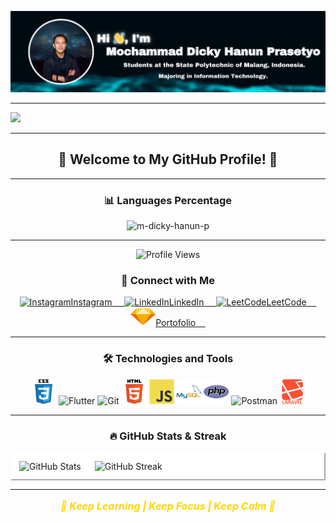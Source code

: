 ![logo](https://github.com/M-Dicky-Hanun-P/M-Dicky-Hanun-P/blob/main/bg1.png)<hr>
![](https://images-wixmp-ed30a86b8c4ca887773594c2.wixmp.com/f/c83c004e-1370-4756-88e5-4071de797088/dgdq8br-09cc7ad6-a021-47a5-b0e0-917b12b0f7a7.gif?token=eyJ0eXAiOiJKV1QiLCJhbGciOiJIUzI1NiJ9.eyJzdWIiOiJ1cm46YXBwOjdlMGQxODg5ODIyNjQzNzNhNWYwZDQxNWVhMGQyNmUwIiwiaXNzIjoidXJuOmFwcDo3ZTBkMTg4OTgyMjY0MzczYTVmMGQ0MTVlYTBkMjZlMCIsIm9iaiI6W1t7InBhdGgiOiJcL2ZcL2M4M2MwMDRlLTEzNzAtNDc1Ni04OGU1LTQwNzFkZTc5NzA4OFwvZGdkcThici0wOWNjN2FkNi1hMDIxLTQ3YTUtYjBlMC05MTdiMTJiMGY3YTcuZ2lmIn1dXSwiYXVkIjpbInVybjpzZXJ2aWNlOmZpbGUuZG93bmxvYWQiXX0.tqRMtE-b2QiI2nnefNxSDMJvZCcYqFmq2ccg_Xfzqb8)
<hr>

<h2 align="center">🚀 Welcome to My GitHub Profile! 🚀</h2>

---

<h3 align="center">📊 Languages Percentage</h3>
<p align="center">
  <img src="https://github-readme-stats.vercel.app/api/top-langs?username=m-dicky-hanun-p&show_icons=true&locale=en&layout=compact&hide_title=true&bg_color=0d1117&text_color=ffd700&icon_color=ffd700&border_radius=10" alt="m-dicky-hanun-p" width="45%"/>
</p>

---

<p align="center">
  <img src="https://komarev.com/ghpvc/?username=m-dicky-hanun-p&label=Profile%20Views&color=0e75b6&style=flat" alt="Profile Views" />
</p>

<h3 align="center">🤝 Connect with Me</h3>
<p align="center">
  <a href="https://instagram.com/mcdicky_mdhp" target="_blank">
    <img src="https://raw.githubusercontent.com/rahuldkjain/github-profile-readme-generator/master/src/images/icons/Social/instagram.svg" alt="Instagram" height="30" width="40" />Instagram &nbsp &nbsp
  </a>
  <a href="https://linkedin.com/in/mochammad-dicky-hanun-prasetyo-a4575a2b7" target="_blank">
    <img src="https://raw.githubusercontent.com/rahuldkjain/github-profile-readme-generator/master/src/images/icons/Social/linked-in-alt.svg" alt="LinkedIn" height="30" width="40" />LinkedIn &nbsp &nbsp
  </a>
  <a href="https://www.leetcode.com/dickyhanunp" target="_blank">
    <img src="https://raw.githubusercontent.com/rahuldkjain/github-profile-readme-generator/master/src/images/icons/Social/leet-code.svg" alt="LeetCode" height="30" width="40" />LeetCode &nbsp &nbsp
  </a>
  <a href="https://m-dicky-hanun-p.github.io" target="_blank">
    <img src="https://raw.githubusercontent.com/devicons/devicon/master/icons/sketch/sketch-original.svg" alt="Portfolio" height="30" width="40" />Portofolio &nbsp &nbsp
  </a>
</p>

---

<h3 align="center">🛠️ Technologies and Tools</h3>
<p align="center">
  <img src="https://raw.githubusercontent.com/devicons/devicon/master/icons/css3/css3-original-wordmark.svg" alt="CSS3" width="40" height="40"/>
  <img src="https://www.vectorlogo.zone/logos/flutterio/flutterio-icon.svg" alt="Flutter" width="40" height="40"/>
  <img src="https://www.vectorlogo.zone/logos/git-scm/git-scm-icon.svg" alt="Git" width="40" height="40"/>
  <img src="https://raw.githubusercontent.com/devicons/devicon/master/icons/html5/html5-original-wordmark.svg" alt="HTML5" width="40" height="40"/>
  <img src="https://raw.githubusercontent.com/devicons/devicon/master/icons/javascript/javascript-original.svg" alt="JavaScript" width="40" height="40"/>
  <img src="https://raw.githubusercontent.com/devicons/devicon/master/icons/mysql/mysql-original-wordmark.svg" alt="MySQL" width="40" height="40"/>
  <img src="https://raw.githubusercontent.com/devicons/devicon/master/icons/php/php-original.svg" alt="PHP" width="40" height="40"/>
  <img src="https://www.vectorlogo.zone/logos/getpostman/getpostman-icon.svg" alt="Postman" width="40" height="40"/>
  <img src="https://raw.githubusercontent.com/devicons/devicon/master/icons/laravel/laravel-plain-wordmark.svg" alt="Laravel" width="40" height="40"/>
</p>

---

<h3 align="center">🔥 GitHub Stats & Streak</h3>
<table align="center" border="2" style="border-collapse: collapse; border-color: white; background-color: white;">
  <tr>
    <td style="border: 2px solid white; padding: 10px;">
      <img src="https://github-readme-stats.vercel.app/api?username=m-dicky-hanun-p&show_icons=true&locale=en&layout=compact&hide_title=true&bg_color=0d1117&text_color=FFA500&icon_color=FF8C00&border_radius=10&border_color=FFFFFF" alt="GitHub Stats" height="187"/>
    </td>
    <td style="border: 2px solid white; padding: 10px;">
      <img src="https://github-readme-streak-stats.herokuapp.com/?user=m-dicky-hanun-p&border_radius=10&background=0d1117&ring=FFA500&fire=FF4500&currStreakNum=FFA500&sideNums=FF8C00&sideLabels=FF8C00&border=2&stroke=FF4500&border_color=FFFFFF" alt="GitHub Streak" height="187"/>
    </td>
  </tr>
</table>

---

<p align="center" style="font-size:16px; font-weight:bold; color:#FFD700;">
  <em>🚀 Keep Learning | Keep Focus | Keep Calm 🚀</em>
</p>

